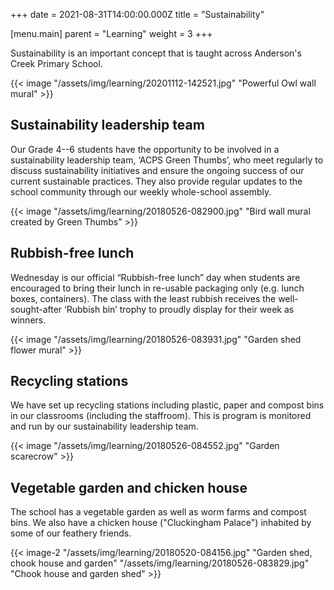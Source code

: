+++
date = 2021-08-31T14:00:00.000Z
title = "Sustainability"

[menu.main]
parent = "Learning"
weight = 3
+++

Sustainability is an important concept that is taught across Anderson's Creek Primary School.

{{< image &quot;/assets/img/learning/20201112-142521.jpg&quot; &quot;Powerful Owl wall mural&quot; >}}

## Sustainability leadership team

Our Grade 4--6 students have the opportunity to be involved in a sustainability leadership team, ‘ACPS Green Thumbs’, who meet regularly to discuss sustainability initiatives and ensure the ongoing success of our current sustainable practices. They also provide regular updates to the school community through our weekly whole-school assembly.

{{< image &quot;/assets/img/learning/20180526-082900.jpg&quot; &quot;Bird wall mural created by Green Thumbs&quot; >}}

## Rubbish-free lunch

Wednesday is our official “Rubbish-free lunch” day when students are encouraged to bring their lunch in re-usable packaging only (e.g. lunch boxes, containers). The class with the least rubbish receives the well-sought-after ‘Rubbish bin’ trophy to proudly display for their week as winners.

{{< image &quot;/assets/img/learning/20180526-083931.jpg&quot; &quot;Garden shed flower mural&quot; >}}

## Recycling stations

We have set up recycling stations including plastic, paper and compost bins in our classrooms (including the staffroom). This is program is monitored and run by our sustainability leadership team.

{{< image &quot;/assets/img/learning/20180526-084552.jpg&quot; &quot;Garden scarecrow&quot; >}}

## Vegetable garden and chicken house

The school has a vegetable garden as well as worm farms and compost bins. We also have a chicken house ("Cluckingham Palace") inhabited by some of our feathery friends.

{{< image-2 &quot;/assets/img/learning/20180520-084156.jpg&quot; &quot;Garden shed, chook house and garden&quot; &quot;/assets/img/learning/20180526-083829.jpg&quot; &quot;Chook house and garden shed&quot; >}}
